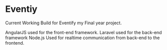 # Eventiy
Current Working Build for Eventify my Final year project.

AngularJS used for the front-end framework.
Laravel used for the back-end framework
Node.js Used for realtime communication from back-end to the frontend.
